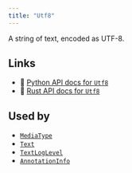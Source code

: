 ```yaml
---
title: "Utf8"
---
```


A string of text, encoded as UTF-8.


## Links
 * 🐍 [Python API docs for `Utf8`](https://ref.rerun.io/docs/python/nightly/common/datatypes#rerun.datatypes.Utf8)
 * 🦀 [Rust API docs for `Utf8`](https://docs.rs/rerun/0.9.0-alpha.10/rerun/datatypes/struct.Utf8.html)


## Used by

* [`MediaType`](../components/media_type.md)
* [`Text`](../components/text.md)
* [`TextLogLevel`](../components/text_log_level.md)
* [`AnnotationInfo`](../datatypes/annotation_info.md)
